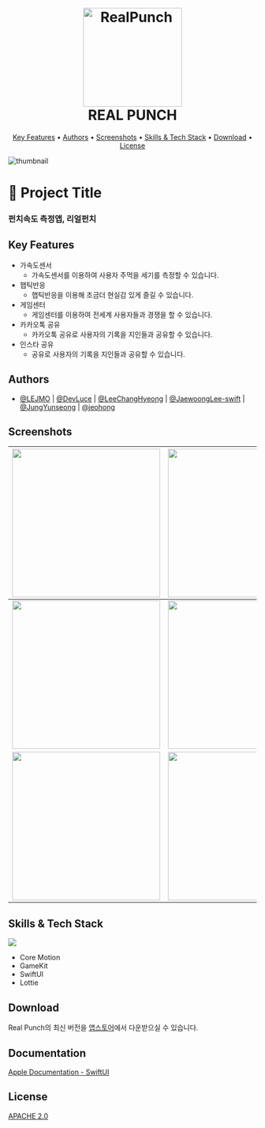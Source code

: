 <h1 align="center">
  <br>
  <img src="https://user-images.githubusercontent.com/95982751/180639987-81c1687c-707d-4dea-b715-caf6fd320d97.png" alt="RealPunch" width="200">
  <br>
  REAL PUNCH
  <br>
</h1>

<p align="center">
  <a href="#Key-Features">Key Features</a> •
  <a href="#Authors">Authors</a> •
  <a href="#Screenshots">Screenshots</a> •
  <a href="#Skills--Tech-Stack">Skills & Tech Stack</a> •
  <a href="#Download">Download</a> •
  <a href="#License">License</a>
</p>

![thumbnail](https://user-images.githubusercontent.com/95982751/180638464-c811d4d4-08f8-40fb-9ec4-d522a48b3e0f.png)

# :iphone: Project Title

### 펀치속도 측정앱, 리얼펀치

## Key Features

* 가속도센서
  - 가속도센서를 이용하여 사용자 주먹을 세기를 측정할 수 있습니다.
* 햅틱반응
  - 햅틱반응을 이용해 조금더 현실감 있게 즐길 수 있습니다.
* 게임센터
  - 게임센터를 이용하여 전세계 사용자들과 경쟁을 할 수 있습니다.
* 카카오톡 공유
  - 카카오톡 공유로 사용자의 기록을 지인들과 공유할 수 있습니다.
* 인스타 공유
  -  공유로 사용자의 기록을 지인들과 공유할 수 있습니다.

## Authors

- [@LEJMO](https://github.com/LEJMO) | [@DevLuce](https://github.com/DevLuce) | [@LeeChangHyeong](https://github.com/LeeChangHyeong) | [@JaewoongLee-swift](https://github.com/JaewoongLee-swift) | [@JungYunseong](https://github.com/JungYunseong) | [@jeohong](https://github.com/jeohong)


## Screenshots
|<img src="https://user-images.githubusercontent.com/95982751/180641201-cdde27e5-ead3-4de9-985a-5e75aeacbaf3.png" width=300>|<img src="https://user-images.githubusercontent.com/95982751/180641503-d89a3147-4687-4a3e-95de-f78858a6df61.png" width=300>|<img src="https://user-images.githubusercontent.com/95982751/180641508-682ea914-ccbe-4805-9e70-5d2cdcbabca8.png" width=300>|
|------|---|---|
|<img src="https://user-images.githubusercontent.com/95982751/180641516-3b29f55b-c338-4361-8398-c37254c727a6.png" width=300>|<img src="https://user-images.githubusercontent.com/95982751/180641519-2d92fe4b-bc2a-4897-af27-17c510e077c0.png" width=300>|<img src="https://user-images.githubusercontent.com/95982751/180641684-adecd3b9-f3b1-4b8b-897e-c229a3a355c4.png" width=300>|
|<img src="https://user-images.githubusercontent.com/95982751/180641521-8e479af8-4b28-4162-b271-3c3d6ea70174.png" width=300>|<img src="https://user-images.githubusercontent.com/95982751/180641522-5d64224b-aace-498f-940b-716741c3581d.png" width=300>||


## Skills & Tech Stack
<img src="https://img.shields.io/badge/Swift-F05138?style=for-the-badge&logo=Swift&logoColor=white"><br>
* Core Motion
* GameKit
* SwiftUI
* Lottie


## Download

Real Punch의 최신 버전을 [앱스토어](https://apple.co/3PmMR0R)에서 다운받으실 수 있습니다.

## Documentation

[Apple Documentation - SwiftUI](https://developer.apple.com/xcode/swiftui/)


## License

[APACHE 2.0](https://github.com/CHAAM-Company/RealPunch-Docs/blob/main/LICENSE)
